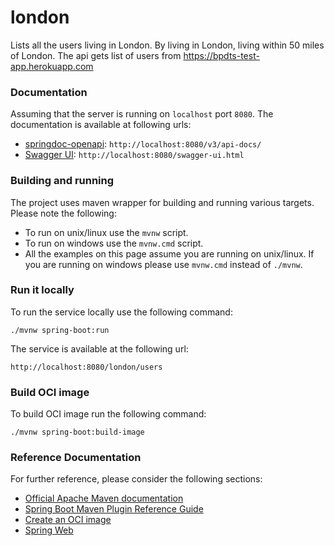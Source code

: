 # london
Lists all the users living in London. By living in London, living within 50 miles of London. The api gets list of users from https://bpdts-test-app.herokuapp.com

### Documentation
Assuming that the server is running on `localhost` port `8080`. The documentation is available at following urls:
- [springdoc-openapi](http://localhost:8080/v3/api-docs/): `http://localhost:8080/v3/api-docs/`
- [Swagger UI](http://localhost:8080/swagger-ui.html): `http://localhost:8080/swagger-ui.html`


### Building and running
The project uses maven wrapper for building and running various targets. Please note the following:
- To run on unix/linux use the `mvnw` script.
- To run on windows use the `mvnw.cmd` script.
- All the examples on this page assume you are running on unix/linux. If you are running on windows please use `mvnw.cmd` instead of `./mvnw`.

### Run it locally
To run the service locally use the following command:
```
./mvnw spring-boot:run
```
The service is available at the following url:
```access transformers
http://localhost:8080/london/users
```

### Build OCI image
To build OCI image run the following command:
```access transformers
./mvnw spring-boot:build-image
```

### Reference Documentation
For further reference, please consider the following sections:

* [Official Apache Maven documentation](https://maven.apache.org/guides/index.html)
* [Spring Boot Maven Plugin Reference Guide](https://docs.spring.io/spring-boot/docs/2.4.0/maven-plugin/reference/html/)
* [Create an OCI image](https://docs.spring.io/spring-boot/docs/2.4.0/maven-plugin/reference/html/#build-image)
* [Spring Web](https://docs.spring.io/spring-boot/docs/2.4.0/reference/htmlsingle/#boot-features-developing-web-applications)

